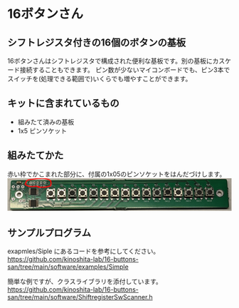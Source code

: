 # 16ボタンさん

## シフトレジスタ付きの16個のボタンの基板

16ボタンさんはシフトレジスタで構成された便利な基板です。別の基板にカスケード接続することもできます。
ピン数が少ないマイコンボードでも、ピン3本でスイッチを(処理できる範囲で)いくらでも増やすことができます。

## キットに含まれているもの

- 組みたて済みの基板
- 1x5 ピンソケット

## 組みたてかた

赤い枠でかこまれた部分に、付属の1x05のピンソケットをはんだづけします。
![](./img/fig.png)

## サンプルプログラム

exapmles/Siple にあるコードを参考にしてください。
<https://github.com/kinoshita-lab/16-buttons-san/tree/main/software/examples/Simple>

簡単な例ですが、クラスライブラリを添付しています。
<https://github.com/kinoshita-lab/16-buttons-san/tree/main/software/ShiftregisterSwScanner.h>
